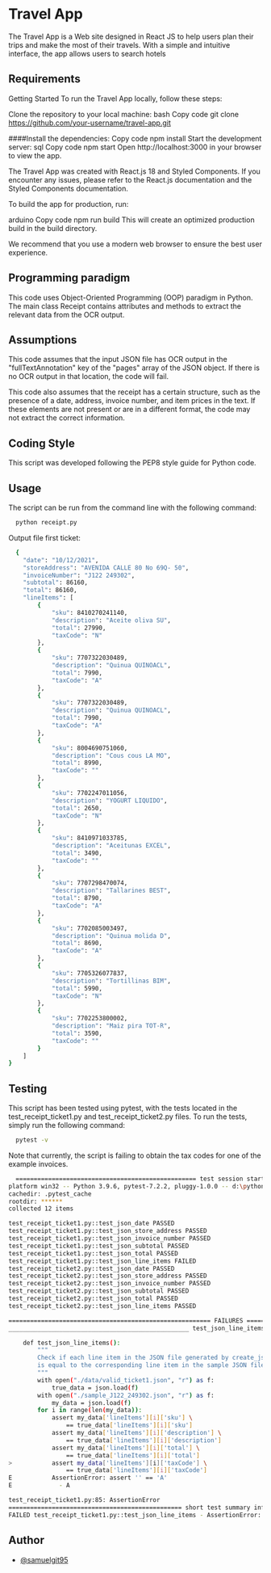 
# Travel App

The Travel App is a Web site designed in React JS to help users plan their trips and make the most of their travels. With a simple and intuitive interface, the app allows users to search hotels

## Requirements

Getting Started
To run the Travel App locally, follow these steps:

Clone the repository to your local machine:
bash
Copy code
git clone https://github.com/your-username/travel-app.git

####Install the dependencies:
Copy code
npm install
Start the development server:
sql
Copy code
npm start
Open http://localhost:3000 in your browser to view the app.

The Travel App was created with React.js 18 and Styled Components. If you encounter any issues, please refer to the React.js documentation and the Styled Components documentation.

To build the app for production, run:

arduino
Copy code
npm run build
This will create an optimized production build in the build directory.

We recommend that you use a modern web browser to ensure the best user experience.

## Programming paradigm

This code uses Object-Oriented Programming (OOP) paradigm in Python. The main class Receipt contains attributes and methods to extract the relevant data from the OCR output.

## Assumptions

This code assumes that the input JSON file has OCR output in the "fullTextAnnotation" key of the "pages" array of the JSON object. If there is no OCR output in that location, the code will fail.

This code also assumes that the receipt has a certain structure, such as the presence of a date, address, invoice number, and item prices in the text. If these elements are not present or are in a different format, the code may not extract the correct information.

## Coding Style

This script was developed following the PEP8 style guide for Python code.

## Usage

The script can be run from the command line with the following command:

```bash
  python receipt.py
```
Output file first ticket:

```bash
  {
    "date": "10/12/2021",
    "storeAddress": "AVENIDA CALLE 80 No 69Q- 50",
    "invoiceNumber": "J122 249302",
    "subtotal": 86160,
    "total": 86160,
    "lineItems": [
        {
            "sku": 8410270241140,
            "description": "Aceite oliva SU",
            "total": 27990,
            "taxCode": "N"
        },
        {
            "sku": 7707322030489,
            "description": "Quinua QUINOACL",
            "total": 7990,
            "taxCode": "A"
        },
        {
            "sku": 7707322030489,
            "description": "Quinua QUINOACL",
            "total": 7990,
            "taxCode": "A"
        },
        {
            "sku": 8004690751060,
            "description": "Cous cous LA MO",
            "total": 8990,
            "taxCode": ""
        },
        {
            "sku": 7702247011056,
            "description": "YOGURT LIQUIDO",
            "total": 2650,
            "taxCode": "N"
        },
        {
            "sku": 8410971033785,
            "description": "Aceitunas EXCEL",
            "total": 3490,
            "taxCode": ""
        },
        {
            "sku": 7707298470074,
            "description": "Tallarines BEST",
            "total": 8790,
            "taxCode": "A"
        },
        {
            "sku": 7702085003497,
            "description": "Quinua molida D",
            "total": 8690,
            "taxCode": "A"
        },
        {
            "sku": 7705326077837,
            "description": "Tortillinas BIM",
            "total": 5990,
            "taxCode": "N"
        },
        {
            "sku": 7702253800002,
            "description": "Maiz pira TOT-R",
            "total": 3590,
            "taxCode": ""
        }
    ]
}
```
## Testing

This script has been tested using pytest, with the tests located in the test_receipt_ticket1.py and test_receipt_ticket2.py files. To run the tests, simply run the following command:

```bash
  pytest -v
```
Note that currently, the script is failing to obtain the tax codes for one of the example invoices.

```bash
  ================================================== test session starts ===================================================
platform win32 -- Python 3.9.6, pytest-7.2.2, pluggy-1.0.0 -- d:\python 3.9.6\python.exe
cachedir: .pytest_cache
rootdir: ******
collected 12 items

test_receipt_ticket1.py::test_json_date PASSED                                                                      [  8%]
test_receipt_ticket1.py::test_json_store_address PASSED                                                             [ 16%] 
test_receipt_ticket1.py::test_json_invoice_number PASSED                                                            [ 25%] 
test_receipt_ticket1.py::test_json_subtotal PASSED                                                                  [ 33%] 
test_receipt_ticket1.py::test_json_total PASSED                                                                     [ 41%] 
test_receipt_ticket1.py::test_json_line_items FAILED                                                                [ 50%]
test_receipt_ticket2.py::test_json_date PASSED                                                                      [ 58%] 
test_receipt_ticket2.py::test_json_store_address PASSED                                                             [ 66%] 
test_receipt_ticket2.py::test_json_invoice_number PASSED                                                            [ 75%] 
test_receipt_ticket2.py::test_json_subtotal PASSED                                                                  [ 83%] 
test_receipt_ticket2.py::test_json_total PASSED                                                                     [ 91%]
test_receipt_ticket2.py::test_json_line_items PASSED                                                                [100%] 

======================================================== FAILURES ======================================================== 
__________________________________________________ test_json_line_items __________________________________________________ 

    def test_json_line_items():
        """
        Check if each line item in the JSON file generated by create_json_file()
        is equal to the corresponding line item in the sample JSON file.
        """
        with open("./data/valid_ticket1.json", "r") as f:
            true_data = json.load(f)
        with open("./sample_J122_249302.json", "r") as f:
            my_data = json.load(f)
        for i in range(len(my_data)):
            assert my_data['lineItems'][i]['sku'] \
                == true_data['lineItems'][i]['sku']
            assert my_data['lineItems'][i]['description'] \
                == true_data['lineItems'][i]['description']
            assert my_data['lineItems'][i]['total'] \
                == true_data['lineItems'][i]['total']
>           assert my_data['lineItems'][i]['taxCode'] \
                == true_data['lineItems'][i]['taxCode']
E           AssertionError: assert '' == 'A'
E             - A

test_receipt_ticket1.py:85: AssertionError
================================================ short test summary info ================================================= 
FAILED test_receipt_ticket1.py::test_json_line_items - AssertionError: assert '' == 'A'
```


## Author

- [@samuelgit95](https://github.com/samuelgit95)

